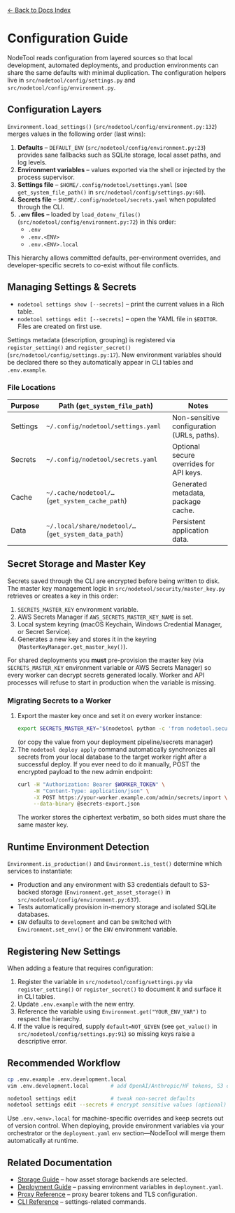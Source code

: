 [← Back to Docs Index](index.md)

# Configuration Guide

NodeTool reads configuration from layered sources so that local development, automated deployments, and production environments can share the same defaults with minimal duplication. The configuration helpers live in `src/nodetool/config/settings.py` and `src/nodetool/config/environment.py`.

## Configuration Layers

`Environment.load_settings()` (`src/nodetool/config/environment.py:132`) merges values in the following order (last wins):

1. **Defaults** – `DEFAULT_ENV` (`src/nodetool/config/environment.py:23`) provides sane fallbacks such as SQLite storage, local asset paths, and log levels.
2. **Environment variables** – values exported via the shell or injected by the process supervisor.
3. **Settings file** – `$HOME/.config/nodetool/settings.yaml` (see `get_system_file_path()` in `src/nodetool/config/settings.py:60`).
4. **Secrets file** – `$HOME/.config/nodetool/secrets.yaml` when populated through the CLI.
5. **`.env` files** – loaded by `load_dotenv_files()` (`src/nodetool/config/environment.py:72`) in this order:
   - `.env`
   - `.env.<ENV>`
   - `.env.<ENV>.local`

This hierarchy allows committed defaults, per-environment overrides, and developer-specific secrets to co-exist without file conflicts.

## Managing Settings & Secrets

- `nodetool settings show [--secrets]` – print the current values in a Rich table.
- `nodetool settings edit [--secrets]` – open the YAML file in `$EDITOR`. Files are created on first use.

Settings metadata (description, grouping) is registered via `register_setting()` and `register_secret()` (`src/nodetool/config/settings.py:17`). New environment variables should be declared there so they automatically appear in CLI tables and `.env.example`.

### File Locations

| Purpose   | Path (`get_system_file_path`) | Notes |
|-----------|-------------------------------|-------|
| Settings  | `~/.config/nodetool/settings.yaml` | Non-sensitive configuration (URLs, paths). |
| Secrets   | `~/.config/nodetool/secrets.yaml` | Optional secure overrides for API keys. |
| Cache     | `~/.cache/nodetool/…` (`get_system_cache_path`) | Generated metadata, package cache. |
| Data      | `~/.local/share/nodetool/…` (`get_system_data_path`) | Persistent application data. |

## Secret Storage and Master Key

Secrets saved through the CLI are encrypted before being written to disk. The master key management logic in `src/nodetool/security/master_key.py` retrieves or creates a key in this order:

1. `SECRETS_MASTER_KEY` environment variable.
2. AWS Secrets Manager if `AWS_SECRETS_MASTER_KEY_NAME` is set.
3. Local system keyring (macOS Keychain, Windows Credential Manager, or Secret Service).
4. Generates a new key and stores it in the keyring (`MasterKeyManager.get_master_key()`).

For shared deployments you **must** pre-provision the master key (via `SECRETS_MASTER_KEY` environment variable or AWS Secrets Manager) so every worker can decrypt secrets generated locally. Worker and API processes will refuse to start in production when the variable is missing.

### Migrating Secrets to a Worker

1. Export the master key once and set it on every worker instance:
   ```bash
   export SECRETS_MASTER_KEY="$(nodetool python -c 'from nodetool.security.master_key import MasterKeyManager; import asyncio; print(asyncio.run(MasterKeyManager.get_master_key()))')"
   ```
   (or copy the value from your deployment pipeline/secrets manager)
2. The `nodetool deploy apply` command automatically synchronizes all secrets from your local database to the target worker right after a successful deploy. If you ever need to do it manually, POST the encrypted payload to the new admin endpoint:
   ```bash
   curl -H "Authorization: Bearer $WORKER_TOKEN" \
        -H "Content-Type: application/json" \
        -X POST https://your-worker.example.com/admin/secrets/import \
        --data-binary @secrets-export.json
   ```
   The worker stores the ciphertext verbatim, so both sides must share the same master key.

## Runtime Environment Detection

`Environment.is_production()` and `Environment.is_test()` determine which services to instantiate:

- Production and any environment with S3 credentials default to S3-backed storage (`Environment.get_asset_storage()` in `src/nodetool/config/environment.py:637`).
- Tests automatically provision in-memory storage and isolated SQLite databases.
- `ENV` defaults to `development` and can be switched with `Environment.set_env()` or the `ENV` environment variable.

## Registering New Settings

When adding a feature that requires configuration:

1. Register the variable in `src/nodetool/config/settings.py` via `register_setting()` or `register_secret()` to document it and surface it in CLI tables.
2. Update `.env.example` with the new entry.
3. Reference the variable using `Environment.get("YOUR_ENV_VAR")` to respect the hierarchy.
4. If the value is required, supply `default=NOT_GIVEN` (see `get_value()` in `src/nodetool/config/settings.py:91`) so missing keys raise a descriptive error.

## Recommended Workflow

```bash
cp .env.example .env.development.local
vim .env.development.local       # add OpenAI/Anthropic/HF tokens, S3 credentials, etc.

nodetool settings edit           # tweak non-secret defaults
nodetool settings edit --secrets # encrypt sensitive values (optional)
```

Use `.env.<env>.local` for machine-specific overrides and keep secrets out of version control. When deploying, provide environment variables via your orchestrator or the `deployment.yaml` `env` section—NodeTool will merge them automatically at runtime.

## Related Documentation

- [Storage Guide](storage.md) – how asset storage backends are selected.  
- [Deployment Guide](deployment.md) – passing environment variables in `deployment.yaml`.  
- [Proxy Reference](proxy.md) – proxy bearer tokens and TLS configuration.  
- [CLI Reference](cli.md) – settings-related commands.
